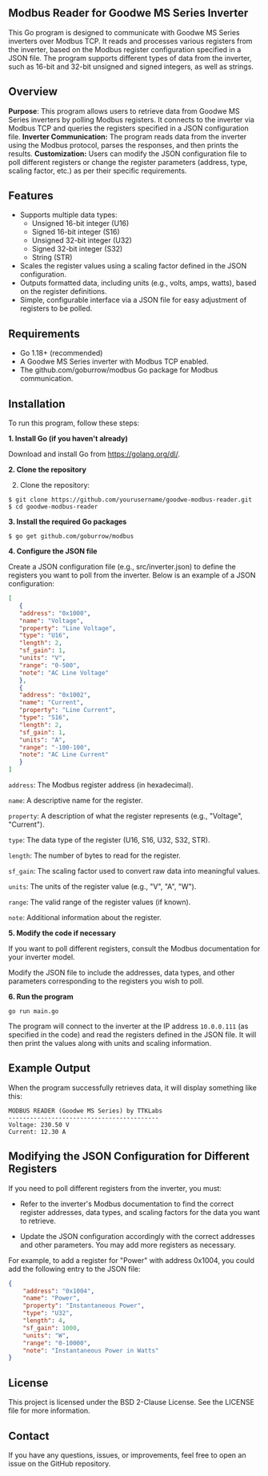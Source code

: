 ## Modbus Reader for Goodwe MS Series Inverter

This Go program is designed to communicate with Goodwe MS Series inverters over Modbus TCP. It reads and processes various registers from the inverter, based on the Modbus register configuration specified in a JSON file. The program supports different types of data from the inverter, such as 16-bit and 32-bit unsigned and signed integers, as well as strings.

## Overview
**Purpose**:  This program allows users to retrieve data from Goodwe MS Series inverters by polling Modbus registers. It connects to the inverter via Modbus TCP and queries the registers specified in a JSON configuration file.
**Inverter Communication:** The program reads data from the inverter using the Modbus protocol, parses the responses, and then prints the results.
**Customization:** Users can modify the JSON configuration file to poll different registers or change the register parameters (address, type, scaling factor, etc.) as per their specific requirements.

## Features
 - Supports multiple data types:
	 - Unsigned 16-bit integer (U16) 
	 - Signed 16-bit integer (S16) 
	 - Unsigned 32-bit integer (U32) 
	 - Signed 32-bit integer (S32) 
	 - String (STR)
 - Scales the register values using a scaling factor defined in the JSON
   configuration. 
  - Outputs formatted data, including units (e.g., volts, amps, watts), based on the register definitions.
 - Simple, configurable interface via a JSON file for easy adjustment of registers to be polled.

## Requirements
 - Go 1.18+ (recommended)
 - A Goodwe MS Series inverter with Modbus TCP enabled.
 - The github.com/goburrow/modbus Go package for Modbus communication.

## Installation
To run this program, follow these steps:

**1. Install Go (if you haven't already)**

Download and install Go from https://golang.org/dl/.

**2. Clone the repository**

 2. Clone the repository:
 
```shell
$ git clone https://github.com/yourusername/goodwe-modbus-reader.git
$ cd goodwe-modbus-reader
```
**3. Install the required Go packages**

```
$ go get github.com/goburrow/modbus
````
**4. Configure the JSON file**

Create a JSON configuration file (e.g., src/inverter.json) to define the registers you want to poll from the inverter. Below is an example of a JSON configuration:
  
```json
[
   {
   "address": "0x1000",
   "name": "Voltage",
   "property": "Line Voltage",
   "type": "U16",
   "length": 2,
   "sf_gain": 1,
   "units": "V",
   "range": "0-500",
   "note": "AC Line Voltage"
   },
   {
   "address": "0x1002",
   "name": "Current",
   "property": "Line Current",
   "type": "S16",
   "length": 2,
   "sf_gain": 1,
   "units": "A",
   "range": "-100-100",
   "note": "AC Line Current"
   }
]
```
`address`: The Modbus register address (in hexadecimal).

`name`: A descriptive name for the register.

`property`: A description of what the register represents (e.g., "Voltage", "Current").

`type`: The data type of the register (U16, S16, U32, S32, STR).

`length`: The number of bytes to read for the register.

`sf_gain`: The scaling factor used to convert raw data into meaningful values.

`units`: The units of the register value (e.g., "V", "A", "W").

`range`: The valid range of the register values (if known).

`note`: Additional information about the register.

**5. Modify the code if necessary**

If you want to poll different registers, consult the Modbus documentation for your inverter model.

Modify the JSON file to include the addresses, data types, and other parameters corresponding to the registers you wish to poll.

**6. Run the program**

`go run main.go` 

The program will connect to the inverter at the IP address `10.0.0.111` (as specified in the code) and read the registers defined in the JSON file. It will then print the values along with units and scaling information.

## Example Output

When the program successfully retrieves data, it will display something like this:
 
```shell
MODBUS READER (Goodwe MS Series) by TTKLabs
------------------------------------------
Voltage: 230.50 V
Current: 12.30 A
````
## Modifying the JSON Configuration for Different Registers

If you need to poll different registers from the inverter, you must:  
 - Refer to the inverter's Modbus documentation to find the correct
   register addresses, data types, and scaling factors for the data you
   want to retrieve.
   
 - Update the JSON configuration accordingly with the correct addresses 
   and other parameters. You may add more registers as necessary.

For example, to add a register for "Power" with address 0x1004, you could add the following entry to the JSON file: 

```json
{
    "address": "0x1004",
    "name": "Power",
    "property": "Instantaneous Power",
    "type": "U32",
    "length": 4,
    "sf_gain": 1000,
    "units": "W",
    "range": "0-10000",
    "note": "Instantaneous Power in Watts"
}
```
## License
This project is licensed under the BSD 2-Clause License. See the LICENSE file for more information.


## Contact
 If you have any questions, issues, or improvements, feel free to open an issue on the GitHub repository.

